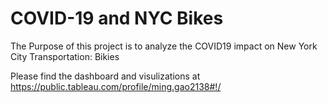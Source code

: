 # COVID-19 and NYC Bikes

The Purpose of this project is to analyze the COVID19 impact on New York City Transportation: Bikies

Please find the dashboard and visulizations at https://public.tableau.com/profile/ming.gao2138#!/

